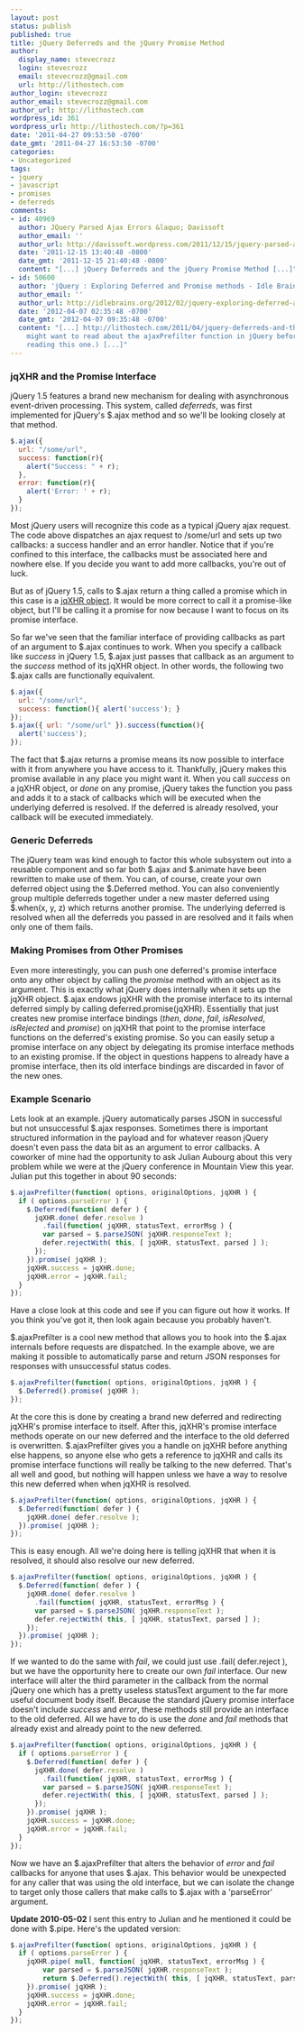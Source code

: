 ```yaml
---
layout: post
status: publish
published: true
title: jQuery Deferreds and the jQuery Promise Method
author:
  display_name: stevecrozz
  login: stevecrozz
  email: stevecrozz@gmail.com
  url: http://lithostech.com
author_login: stevecrozz
author_email: stevecrozz@gmail.com
author_url: http://lithostech.com
wordpress_id: 361
wordpress_url: http://lithostech.com/?p=361
date: '2011-04-27 09:53:50 -0700'
date_gmt: '2011-04-27 16:53:50 -0700'
categories:
- Uncategorized
tags:
- jquery
- javascript
- promises
- deferreds
comments:
- id: 40969
  author: JQuery Parsed Ajax Errors &laquo; Davissoft
  author_email: ''
  author_url: http://davissoft.wordpress.com/2011/12/15/jquery-parsed-ajax-errors/
  date: '2011-12-15 13:40:48 -0800'
  date_gmt: '2011-12-15 21:40:48 -0800'
  content: "[...] jQuery Deferreds and the jQuery Promise Method [...]"
- id: 50600
  author: 'jQuery : Exploring Deferred and Promise methods - Idle Brains'
  author_email: ''
  author_url: http://idlebrains.org/2012/02/jquery-exploring-deferred-and-promise.html
  date: '2012-04-07 02:35:48 -0700'
  date_gmt: '2012-04-07 09:35:48 -0700'
  content: "[...] http://lithostech.com/2011/04/jquery-deferreds-and-the-jquery-promise-method/&nbsp;(&nbsp;You
    might want to read about the ajaxPrefilter function in jQuery before you start
    reading this one.) [...]"
---
```

### jqXHR and the Promise Interface
jQuery 1.5 features a brand new mechanism for dealing with asynchronous
event-driven processing. This system, called *deferreds*, was first
implemented for jQuery's $.ajax method and so we'll be looking closely
at that method.

~~~ javascript
$.ajax({
  url: "/some/url",
  success: function(r){
    alert("Success: " + r);
  },
  error: function(r){
    alert('Error: ' + r);
  }
});
~~~

<!--more-->

Most jQuery users will recognize this code as a typical jQuery ajax
request. The code above dispatches an ajax request to /some/url and sets
up two callbacks: a success handler and an error handler. Notice that if
you're confined to this interface, the callbacks must be associated here
and nowhere else. If you decide you want to add more callbacks, you're
out of luck.

But as of jQuery 1.5, calls to $.ajax return a thing called a promise
which in this case is a [jqXHR
object](http://api.jquery.com/jQuery.ajax/#jqXHR). It would be more
correct to call it a promise-like object, but I'll be calling it a
promise for now because I want to focus on its promise interface.

So far we've seen that the familiar interface of providing callbacks as
part of an argument to $.ajax continues to work. When you specify a
callback like *success* in jQuery 1.5, $.ajax just passes that callback
as an argument to the *success* method of its jqXHR object. In other
words, the following two $.ajax calls are functionally equivalent.

~~~ javascript
$.ajax({
  url: "/some/url",
  success: function(){ alert('success'); }
});
$.ajax({ url: "/some/url" }).success(function(){
  alert('success');
});
~~~

The fact that $.ajax returns a promise means its now possible to
interface with it from anywhere you have access to it. Thankfully,
jQuery makes this promise available in any place you might want it. When
you call *success* on a jqXHR object, or *done* on any promise, jQuery
takes the function you pass and adds it to a stack of callbacks which
will be executed when the underlying deferred is resolved. If the
deferred is already resolved, your callback will be executed
immediately.

### Generic Deferreds
The jQuery team was kind enough to factor this whole subsystem out into
a reusable component and so far both $.ajax and $.animate have been
rewritten to make use of them. You can, of course, create your own
deferred object using the $.Deferred method. You can also conveniently
group multiple deferreds together under a new master deferred using
$.when(x, y, z) which returns another promise. The underlying deferred
is resolved when all the deferreds you passed in are resolved and it
fails when only one of them fails.

### Making Promises from Other Promises
Even more interestingly, you can push one deferred's promise interface
onto any other object by calling the *promise* method with an object as
its argument. This is exactly what jQuery does internally when it sets
up the jqXHR object. $.ajax endows jqXHR with the promise interface to
its internal deferred simply by calling deferred.promise(jqXHR).
Essentially that just creates new promise interface bindings (*then*,
*done*, *fail*, *isResolved*, *isRejected* and *promise*) on jqXHR that
point to the promise interface functions on the deferred's existing
promise. So you can easily setup a promise interface on any object by
delegating its promise interface methods to an existing promise. If the
object in questions happens to already have a promise interface, then
its old interface bindings are discarded in favor of the new ones.

### Example Scenario
Lets look at an example. jQuery automatically parses JSON in successful
but not unsuccessful $.ajax responses. Sometimes there is important
structured information in the payload and for whatever reason jQuery
doesn't even pass the data bit as an argument to error callbacks. A
coworker of mine had the opportunity to ask Julian Aubourg about this
very problem while we were at the jQuery conference in Mountain View
this year. Julian put this together in about 90 seconds:

~~~ javascript
$.ajaxPrefilter(function( options, originalOptions, jqXHR ) {
  if ( options.parseError ) {
    $.Deferred(function( defer ) {
      jqXHR.done( defer.resolve )
        .fail(function( jqXHR, statusText, errorMsg ) {
        var parsed = $.parseJSON( jqXHR.responseText );
        defer.rejectWith( this, [ jqXHR, statusText, parsed ] );
      });
    }).promise( jqXHR );
    jqXHR.success = jqXHR.done;
    jqXHR.error = jqXHR.fail;
  }
});
~~~

Have a close look at this code and see if you can figure out how it
works. If you think you've got it, then look again because you probably
haven't.

$.ajaxPrefilter is a cool new method that allows you to hook into the
$.ajax internals before requests are dispatched. In the example above,
we are making it possible to automatically parse and return JSON
responses for responses with unsuccessful status codes.

~~~ javascript
$.ajaxPrefilter(function( options, originalOptions, jqXHR ) {
  $.Deferred().promise( jqXHR );
});
~~~

At the core this is done by creating a brand new deferred and
redirecting jqXHR's promise interface to itself. After this, jqXHR's
promise interface methods operate on our new deferred and the interface
to the old deferred is overwritten. $.ajaxPrefilter gives you a handle
on jqXHR before anything else happens, so anyone else who gets a
reference to jqXHR and calls its promise interface functions will really
be talking to the new deferred. That's all well and good, but nothing
will happen unless we have a way to resolve this new deferred when when
jqXHR is resolved.

~~~ javascript
$.ajaxPrefilter(function( options, originalOptions, jqXHR ) {
  $.Deferred(function( defer ) {
    jqXHR.done( defer.resolve );
  }).promise( jqXHR );
});
~~~

This is easy enough. All we're doing here is telling jqXHR that when it
is resolved, it should also resolve our new deferred.

~~~ javascript
$.ajaxPrefilter(function( options, originalOptions, jqXHR ) {
  $.Deferred(function( defer ) {
    jqXHR.done( defer.resolve )
      .fail(function( jqXHR, statusText, errorMsg ) {
      var parsed = $.parseJSON( jqXHR.responseText );
      defer.rejectWith( this, [ jqXHR, statusText, parsed ] );
    });
  }).promise( jqXHR );
});
~~~

If we wanted to do the same with *fail*, we could just use .fail(
defer.reject ), but we have the opportunity here to create our own
*fail* interface. Our new interface will alter the third parameter in
the callback from the normal jQuery one which has a pretty useless
statusText argument to the far more useful document body itself. Because
the standard jQuery promise interface doesn't include *success* and
*error*, these methods still provide an interface to the old deferred.
All we have to do is use the *done* and *fail* methods that already
exist and already point to the new deferred.

~~~ javascript
$.ajaxPrefilter(function( options, originalOptions, jqXHR ) {
  if ( options.parseError ) {
    $.Deferred(function( defer ) {
      jqXHR.done( defer.resolve )
        .fail(function( jqXHR, statusText, errorMsg ) {
        var parsed = $.parseJSON( jqXHR.responseText );
        defer.rejectWith( this, [ jqXHR, statusText, parsed ] );
      });
    }).promise( jqXHR );
    jqXHR.success = jqXHR.done;
    jqXHR.error = jqXHR.fail;
  }
});
~~~

Now we have an $.ajaxPrefilter that alters the behavior of *error* and
*fail* callbacks for anyone that uses $.ajax. This behavior would be
unexpected for any caller that was using the old interface, but we can
isolate the change to target only those callers that make calls to
$.ajax with a 'parseError' argument.

**Update 2010-05-02**
I sent this entry to Julian and he mentioned it could be done with
$.pipe. Here's the updated version:

~~~ javascript
$.ajaxPrefilter(function( options, originalOptions, jqXHR ) {
  if ( options.parseError ) {
    jqXHR.pipe( null, function( jqXHR, statusText, errorMsg ) {
        var parsed = $.parseJSON( jqXHR.responseText );
        return $.Deferred().rejectWith( this, [ jqXHR, statusText, parsed ] );
    }).promise( jqXHR );
    jqXHR.success = jqXHR.done;
    jqXHR.error = jqXHR.fail;
  }
});
~~~
